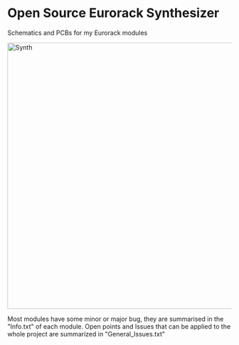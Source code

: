 # Open Source Eurorack Synthesizer

Schematics and PCBs for my Eurorack modules

<img width="600" alt="Synth" src="https://github.com/Fihdi/Eurorack/assets/35708046/629cc893-058c-42b1-bda3-f0d630107174">

Most modules have some minor or major bug, they are summarised in the "Info.txt" of each module. Open points and Issues that can be applied to the whole project are summarized in "General_Issues.txt"
